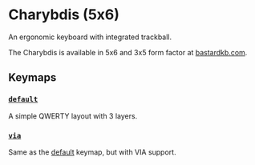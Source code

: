# Charybdis (5x6)

An ergonomic keyboard with integrated trackball.

The Charybdis is available in 5x6 and 3x5 form factor at [bastardkb.com](https://bastardkb.com).

## Keymaps

### [`default`](keymaps/default)

A simple QWERTY layout with 3 layers.

### [`via`](keymaps/via)

Same as the [default](keymaps/default) keymap, but with VIA support.
